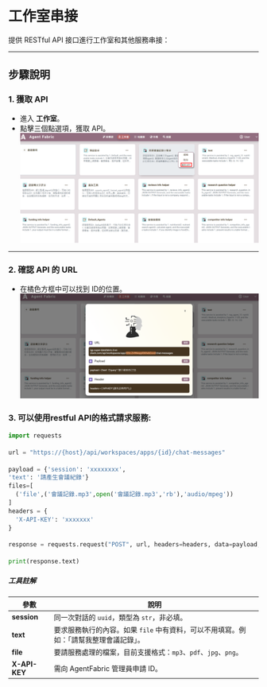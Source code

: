 # 工作室串接


提供 RESTful API 接口進行工作室和其他服務串接：

---

## 步驟說明

### 1. 獲取 API
- 進入 **工作室**。
- 點擊三個點選項，獲取 API。
![本地圖片](./images/123.png "本地圖片示例")

---

### 2. 確認 API 的 URL
- 在橘色方框中可以找到 ID的位置。
![本地圖片](./images/456.png "本地圖片示例")

### 3. 可以使用restful API的格式請求服務:
```python
import requests

url = "https://{host}/api/workspaces/apps/{id}/chat-messages"

payload = {'session': 'xxxxxxxx',
'text': '請產生會議紀錄'}
files=[
  ('file',('會議記錄.mp3',open('會議記錄.mp3','rb'),'audio/mpeg'))
]
headers = {
  'X-API-KEY': 'xxxxxxx'  
}

response = requests.request("POST", url, headers=headers, data=payload, files=files)

print(response.text)

```
##### 工具註解

| 參數          | 說明                                                                                         |
|---------------|----------------------------------------------------------------------------------------------|
| **session**   | 同一次對話的 `uuid`，類型為 `str`，非必填。                                                    |
| **text**      | 要求服務執行的內容。如果 `file` 中有資料，可以不用填寫。例如：「請幫我整理會議記錄」。              |
| **file**      | 要請服務處理的檔案，目前支援格式：`mp3`、`pdf`、`jpg`、`png`。                                    |
| **X-API-KEY**   | 需向 AgentFabric 管理員申請 ID。                           
